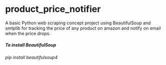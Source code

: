 # product_price_notifier

A basic Python web scraping concept project using BeautifulSoup and smtplib for tracking the price of any product on amazon and notify on email when the price drops. 

##### To install BeautifulSoup 
###### pip install beautifulsoup4
